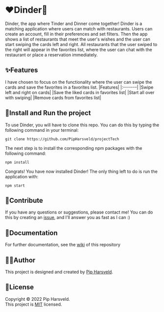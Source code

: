 # :heart:Dinder:fork_and_knife:
Dinder, the app where Tinder and Dinner come together! Dinder is a matching application where users can match with restaurants. Users can create an account, fill in their preferences and set filters. Then the app shows a list of restaurants that meet the user's wishes and the user can start swiping the cards left and right. All restaurants that the user swiped to the right will appear in the favorites list, where the user can chat with the restaurant or place a reservation immediately.

## :sparkles:Features
I have chosen to focus on the functionality where the user can swipe the cards and save the favorites in a favorites list.
|Features|
|:-------|
|Swipe left and right on cards|
|Save the liked cards in favorites list|
|Start all over with swiping|
|Remove cards from favorites list|


## :rocket:Install and Run the project
To use Dinder, you will have to clone this repo. You can do this by typing the following command in your terminal:
```
git clone https://github.com/PipHarsveld/projectTech
```

The next step is to install the corresponding npm packages with the following command:
```
npm install
```

Congrats! You have now installed Dinder! The only thing left to do is run the application with:
```
npm start
```

## :busts_in_silhouette:Contribute
If you have any questions or suggestions, please contact me! You can do this by creating an [issue](https://github.com/PipHarsveld/projectTech/issues), and I'll answer you as fast as I can :)

## :memo:Documentation
For further documentation, see the [wiki](https://github.com/PipHarsveld/projectTech/wiki) of this repository

## :technologist:Author
This project is designed and created by [Pip Harsveld](https://github.com/PipHarsveld).

## :page_facing_up:License
Copyright © 2022 Pip Harsveld.<br>
This project is [MIT](https://github.com/PipHarsveld/projectTech/blob/main/LICENSE) licensed.

